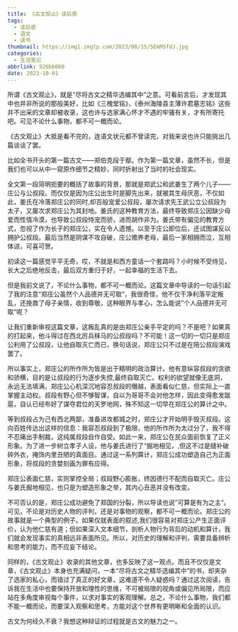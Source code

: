```yaml
---
title: 《古文观止》读后感
tags:
  - 读后感
  - 语文
  - 读书
thumbnail: https://img1.imgtp.com/2023/08/15/5EmMSfdJ.jpg
categories:
  - 生活笔记
abbrlink: 926bb060
date: 2023-10-01
---
```


所谓《古文观止》，就是“尽将古文之精华选编其中”之意。可看前言后，才发现其中也并非所说的那般美好，比如《三槐堂铭》，《泰州海陵县主薄许君墓志铭》这些并不出采的文章却被收录，这也许与选家满心怀才不遇的牢骚有关，才有所寄托吧。可见不论什么事物，都不可一概而论。

《古文观止》大抵是看不完的，连语文状元都不曾读完，对我来说也许只能挑出几篇谈谈了罢。

比如全书开头的第一篇古文——郑伯克段于鄢。作为第一篇文章，虽然不长，但是我们也可以从中一窥原作细节之精妙，同时折射出了当时的社会现实。

全文第一段简明扼要的概括了故事的背景，那就是郑武公和武姜生了两个儿子——庄公与公叔段。而仅仅是因为庄公出生时是脚先出来，就被其生母厌恶，不仅如此，姜氏在冷落郑庄公的同时,却百般宠爱公叔段，屡次请求先王武公立公叔段为太子，又屡次求郑庄公为其封地。姜氏的这种教育方法，最终导致郑庄公因缺少母爱而性情冷漠，也导致公叔段恃宠而骄，进而胡作非为。姜氏带有偏见的教育方式，忽视了作为长子的郑庄公，实在令人遗憾。以至于庄公即位后，还试图谋反以拥护公叔段。最后当然是阴谋不攻自破，庄公赡养老母，最后一家相拥而泣，互相体谅，可喜可贺。

初读这一篇感觉平平无奇，哎，不就是和西方童话一个套路吗？小时候不受待见，长大之后绝地反击，最后双方重归于好，一起幸福的生活下去。

但是我前文说了，不论什么事物，都不可一概而论。这篇文章中导读的一句话引起了我的注意“郑庄公虽然个人品德并无可取“，我很奇怪，他不仅干净利落平定叛乱，还挽救了母子亲情，收到尊敬，这种眼界与孝心，怎么能说”个人品德并无可取“呢？

让我们重新审视这篇文章，这叛乱真的是由郑庄公亲手平定的吗？不是吧？如果真的打起来，他斗得过在西北厉兵秣马的公叔段吗？不可能！这一切的一切只是郑庄公利用了公叔段，让他自取灭亡而已，换句话说，郑庄公只不过是在陪公叔段演戏罢了。

所以事实上，郑庄公的所作所为皆是出于精明的政治算计。他有意纵容叔段的贪欲和骄横，目的是让叔段的行为逐步失控,最终自取灭亡。权利的欲望就像无底洞，永远无法填满，郑庄公心机深沉地容忍叔段的僭越，表面看似仁慈，但实际上一直掌握主动权。叔段有野心但不够智谋，自以为哥哥不会对他怎样，因此变得愈发跋扈，自认已经布好了谋夺君位的天罗地网，殊不知这一切早在郑庄公的算计之中。

等到叔段占为己有西北两鄙，准备进攻都城之时，郑庄公才开始明手毁灭叔段。这向百姓传达出这样的信息：我容忍叔段到了极限，他的所作所为太过分了，我不得不忍痛出手制裁，这纯属叔段自作自受。如此一来，郑庄公在民众面前恢复了正义形象。为了进一步树立孝子人设，他与姜氏进行了“掘地相见，,但这不过是缝补破碎外衣，掩饰内里丑陋的真面目。通过这一系列算计，郑庄公成功塑造自己为正面形象，将叔段的贪婪刻画为罪有应得。

郑庄公表面仁慈，实则掌控全局；叔段野心膨胀，终因德行不配而自取灭亡。庄公与姜氏掘地相见，也只是为塑造形象之举，其内心丑恶并没有改变。

不可否认的是，郑庄公成功避免了郑国的分裂，所以导读也说”可算是有为之主“。可见，不论是对历史人物的评判，还是对事物的观察，都不可一概而论。郑庄公的故事就是一个典型的例子。如果仅就表面的叙述,我们很容易对郑庄公产生正面评价，认为他仁慈有道；但如果深入文本细节，剖析人物行为背后的动机和算计，我们就会发现事实的真相远非表面所见。所以，对历史的理解和评判，需要具备辨析和思考的能力，而不应妄下结论。

同样的，《古文观止》收录的其他文章，也多反映了这一观点。而且不仅仅是文章，《古文观止》本身也充满疑问，一本“尽将古文之精华选编其中”的书，却夹杂了选家的私心，而错过了真正的好文章，这难道不令人疑惑吗？通过这次阅读，告诉我在生活中也要保持开放和理性的思维，不可被局限的视角或偏见所局限，而应站在多角度审视每个事件，以求对事实的客观理解。总之，不论什么事物，我们都不能一概而论，而要深入观察和思考，方能对这个世界有更明晰和全面的认识。

古文为何经久不衰？我想这种辩证的过程就是古文的魅力之一。